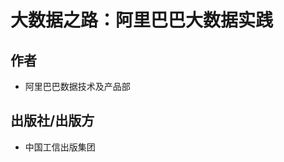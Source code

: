 <head>
<link href = '../../css/notestyle.css' rel = 'stylesheet' type = 'text/css'>
</head>

# 大数据之路：阿里巴巴大数据实践
## 作者
* 阿里巴巴数据技术及产品部

## 出版社/出版方
* 中国工信出版集团


